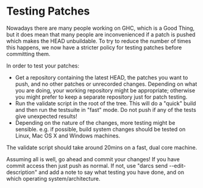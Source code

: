 # Testing Patches


Nowadays there are many people working on GHC, which is a Good Thing, but it does mean that many people are inconvenienced if a patch is pushed which makes the HEAD unbuildable. To try to reduce the number of times this happens, we now have a stricter policy for testing patches before committing them.


In order to test your patches:

- Get a repository containing the latest HEAD, the patches you want to push, and no other patches or unrecorded changes. Depending on what you are doing, your working repository might be appropriate; otherwise you might prefer to keep a separate repository just for patch testing.
- Run the validate script in the root of the tree. This will do a "quick" build and then run the testsuite in "fast" mode. Do not push if any of the tests give unexpected results!
- Depending on the nature of the changes, more testing might be sensible. e.g. if possible, build system changes should be tested on Linux, Mac OS X and Windows machines.


The validate script should take around 20mins on a fast, dual core machine.


Assuming all is well, go ahead and commit your changes! If you have commit access then just push as normal. If not, use "darcs send --edit-description" and add a note to say what testing you have done, and on which operating system/architecture.
